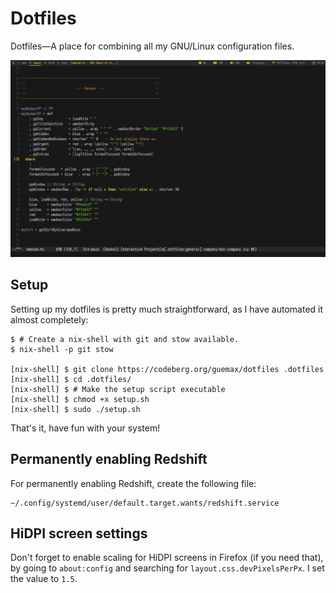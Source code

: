<!-- MIT License

Copyright (c) 2023 guemax

Permission is hereby granted, free of charge, to any person obtaining a copy
of this software and associated documentation files (the "Software"), to deal
in the Software without restriction, including without limitation the rights
to use, copy, modify, merge, publish, distribute, sublicense, and/or sell
copies of the Software, and to permit persons to whom the Software is
furnished to do so, subject to the following conditions:

The above copyright notice and this permission notice shall be included in all
copies or substantial portions of the Software.

THE SOFTWARE IS PROVIDED "AS IS", WITHOUT WARRANTY OF ANY KIND, EXPRESS OR
IMPLIED, INCLUDING BUT NOT LIMITED TO THE WARRANTIES OF MERCHANTABILITY,
FITNESS FOR A PARTICULAR PURPOSE AND NONINFRINGEMENT. IN NO EVENT SHALL THE
AUTHORS OR COPYRIGHT HOLDERS BE LIABLE FOR ANY CLAIM, DAMAGES OR OTHER
LIABILITY, WHETHER IN AN ACTION OF CONTRACT, TORT OR OTHERWISE, ARISING FROM,
OUT OF OR IN CONNECTION WITH THE SOFTWARE OR THE USE OR OTHER DEALINGS IN THE
SOFTWARE.
-->

# Dotfiles

Dotfiles&mdash;A place for combining all my GNU/Linux configuration
files.

![Screenshot of my desktop.](./resources/screenshot-2.png)

## Setup

Setting up my dotfiles is pretty much straightforward, as I have
automated it almost completely:

```shell
$ # Create a nix-shell with git and stow available.
$ nix-shell -p git stow

[nix-shell] $ git clone https://codeberg.org/guemax/dotfiles .dotfiles
[nix-shell] $ cd .dotfiles/
[nix-shell] $ # Make the setup script executable
[nix-shell] $ chmod +x setup.sh
[nix-shell] $ sudo ./setup.sh
```

That's it, have fun with your system!

## Permanently enabling Redshift

For permanently enabling Redshift, create the following file:

```shell
~/.config/systemd/user/default.target.wants/redshift.service
```

## HiDPI screen settings

Don't forget to enable scaling for HiDPI screens in Firefox (if you
need that), by going to `about:config` and searching for
`layout.css.devPixelsPerPx`.  I set the value to `1.5`.
